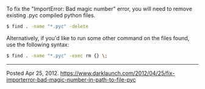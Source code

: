 To fix the "ImportError: Bad magic number" error, you will need to remove existing .pyc compiled python files.

```bash
$ find . -name "*.pyc" -delete
```

Alternatively, if you'd like to run some other command on the files found, use the following syntax:

```bash
$ find . -name "*.pyc" -exec rm {} \;
```

---

Posted Apr 25, 2012.
https://www.darklaunch.com/2012/04/25/fix-importerror-bad-magic-number-in-path-to-file-pyc